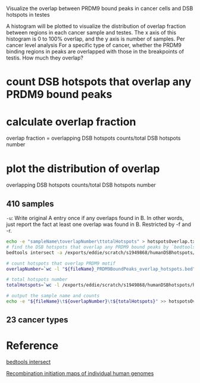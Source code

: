 # 
Visualize the overlap between PRDM9 bound peaks in cancer cells and DSB hotspots in testes

A histogram will be plotted to visualize the distribution of overlap fraction between regions in each cancer sample and testes. The x axis of this histogram is 0 to 100% overlap, and the y axis is number of samples. 
Per cancer level analysis
For a specific type of cancer, whether the PRDM9 binding regions in peaks are overlapped with those in the breakpoints of testis. How much they overlap?


# count DSB hotspots that overlap any PRDM9 bound peaks
# calculate overlap fraction
overlap fraction = overlapping DSB hotspots counts/total DSB hotspots number
# plot the distribution of overlap
overlapping DSB hotspots counts/total DSB hotspots number

## 410 samples
`-u`: Write original A entry once if any overlaps found in B. In other words, just report the fact at least one overlap was found in B. Restricted by -f and -r. 



```bash
echo -e "sampleName\toverlapNumber\ttotalHotspots" > hotspotsOverlap.txt
# find the DSB hotspots that overlap any PRDM9 bound peaks by `bedtools intersect`
bedtools intersect -a /exports/eddie/scratch/s1949868/humanDSBhotspots/humanDSBhotspots_AA_AB.hg38.txt -b $file -u > "${fileName}_PRDM9BoundPeaks_overlap_hotspots.bed"

# count hotspots that overlap PRDM9 motif
overlapNumber=`wc -l "${fileName}_PRDM9BoundPeaks_overlap_hotspots.bed" | awk '{print $1}'`

# total hotspots number
totalHotspots=`wc -l /exports/eddie/scratch/s1949868/humanDSBhotspots/humanDSBhotspots_AA_AB.hg38.txt | awk '{print $1}'`

# output the sample name and counts
echo -e "${fileName}\t${overlapNumber}\t${totalHotspots}" >> hotspotsOverlap.txt
```
## 23 cancer types

# Reference
[bedtools intersect](https://bedtools.readthedocs.io/en/latest/content/tools/intersect.html)

[Recombination initiation maps of individual human genomes](https://science.sciencemag.org/content/346/6211/1256442)
<!--stackedit_data:
eyJoaXN0b3J5IjpbMTc0ODUyMzQ1OCw5MzY5MjQ3MDMsMTQwND
gyNzY1LC0xNDg1MTQwOTA1LC0xMTI5MTI1MjkzLC0xNDMxODM1
Njc2LDU1NTcyNTk5MSwzMjY4MzA0MzAsODUzMjc4NDMxLC0xOD
cxNTIzMzE3LC0yMDA4MzE5OTEsMTc0NDcwMTcxMCwxMTU5NDM4
MjQzLDIxMjg4NjQ2MSw3NTgzNDQxNTQsLTM3MTU1OTIyNSwtOT
I4NDc3MSw0NzU1MzY4MjMsLTE0OTkxMDc2NjMsLTExNTgyNDYw
OTVdfQ==
-->